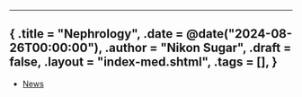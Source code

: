 
---
{
    .title = "Nephrology",
    .date = @date("2024-08-26T00:00:00"),
    .author = "Nikon Sugar",
    .draft = false,
    .layout = "index-med.shtml",
    .tags = [],
}  
--- 

- [News](/notes/med/news)


